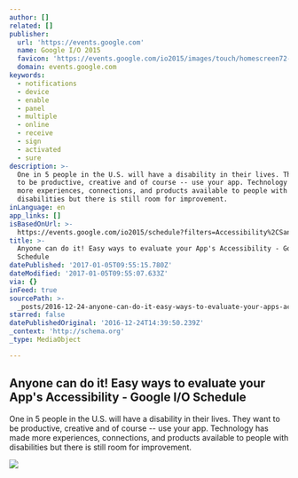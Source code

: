 ```yaml
---
author: []
related: []
publisher:
  url: 'https://events.google.com'
  name: Google I/O 2015
  favicon: 'https://events.google.com/io2015/images/touch/homescreen72-fav.png'
  domain: events.google.com
keywords:
  - notifications
  - device
  - enable
  - panel
  - multiple
  - online
  - receive
  - sign
  - activated
  - sure
description: >-
  One in 5 people in the U.S. will have a disability in their lives. They want
  to be productive, creative and of course -- use your app. Technology has made
  more experiences, connections, and products available to people with
  disabilities but there is still room for improvement.
inLanguage: en
app_links: []
isBasedOnUrl: >-
  https://events.google.com/io2015/schedule?filters=Accessibility%2CSandbox%20talks&sid=9259a197-b6d4-e411-b87f-00155d5066d7#day1/9259a197-b6d4-e411-b87f-00155d5066d7
title: >-
  Anyone can do it! Easy ways to evaluate your App's Accessibility - Google I/O
  Schedule
datePublished: '2017-01-05T09:55:15.780Z'
dateModified: '2017-01-05T09:55:07.633Z'
via: {}
inFeed: true
sourcePath: >-
  _posts/2016-12-24-anyone-can-do-it-easy-ways-to-evaluate-your-apps-accessibi.md
starred: false
datePublishedOriginal: '2016-12-24T14:39:50.239Z'
_context: 'http://schema.org'
_type: MediaObject

---
```

<article style=""><h1>Anyone can do it! Easy ways to evaluate your App's Accessibility - Google I/O Schedule</h1><p>One in 5 people in the U.S. will have a disability in their lives. They want to be productive, creative and of course -- use your app. Technology has made more experiences, connections, and products available to people with disabilities but there is still room for improvement.</p><img src="https://storage.googleapis.com/io2015-data.appspot.com/images/sessions/__w-200-400-600-800-1000__/9259a197-b6d4-e411-b87f-00155d5066d7.jpg" /></article>